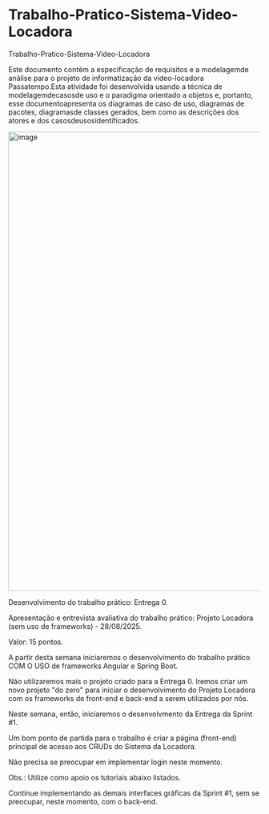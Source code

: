 # Trabalho-Pratico-Sistema-Video-Locadora
Trabalho-Pratico-Sistema-Video-Locadora

Este documento contém a especificação de requisitos e a modelagemde análise para o projeto de informatização da vídeo-locadora Passatempo.Esta atividade foi desenvolvida usando a técnica de modelagemdecasosde uso e o paradigma orientado a objetos e, portanto, esse documentoapresenta os diagramas de caso de uso, diagramas de pacotes, diagramasde classes gerados, bem como as descrições dos atores e dos casosdeusosidentificados.

<img width="1651" height="917" alt="image" src="https://github.com/user-attachments/assets/ca91e813-f929-493b-9ef7-58646f821d44" />

Desenvolvimento do trabalho prático: Entrega 0.

Apresentação e entrevista avaliativa do trabalho prático: Projeto Locadora (sem uso de frameworks) - 28/08/2025.

Valor: 15 pontos.

A partir desta semana iniciaremos o desenvolvimento do trabalho prático COM O USO de frameworks Angular e Spring Boot.

Não utilizaremos mais o projeto criado para a Entrega 0. Iremos criar um novo projeto "do zero" para iniciar o desenvolvimento do Projeto Locadora com os frameworks de front-end e back-end a serem utilizados por nós.

Neste semana, então, iniciaremos o desenvolvmento da Entrega da Sprint #1.

Um bom ponto de partida para o trabalho é criar a página (front-end) principal de acesso aos CRUDs do Sistema da Locadora.

Não precisa se preocupar em implementar login neste momento.

Obs.: Utilize como apoio os tutoriais abaixo listados.

Continue implementando as demais interfaces gráficas da Sprint #1, sem se preocupar, neste momento, com o back-end.

